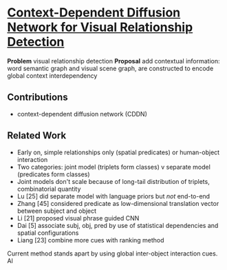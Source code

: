 # [Context-Dependent Diffusion Network for Visual Relationship Detection](https://arxiv.org/abs/1809.06213)

**Problem** visual relationship detection
**Proposal** add contextual information: word semantic graph and visual scene graph, are constructed to encode global context interdependency

## Contributions
- context-dependent diffusion network (CDDN)
## Related Work
- Early on, simple relationships only (spatial predicates) or human-object interaction
- Two categories: joint model (triplets form classes) v separate model (predicates form classes)
- Joint models don't scale because of long-tail distribution of triplets, combinatorial quantity
- Lu [25] did separate model with language priors but *not* end-to-end
- Zhang [45] considered predicate as low-dimensional translation vector between subject and object
- Li [21] proposed visual phrase guided CNN
- Dai [5] associate subj, obj, pred by use of statistical dependencies and spatial configurations
- Liang [23] combine more cues with ranking method

Current method stands apart by using global inter-object interaction cues. Al
<!--stackedit_data:
eyJoaXN0b3J5IjpbMTI0MDM4MTk2MSwxMjU2OTU2MTk0LC0xND
kzMDg3NjA5XX0=
-->